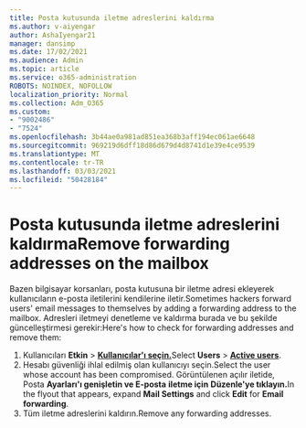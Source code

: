```yaml
---
title: Posta kutusunda iletme adreslerini kaldırma
ms.author: v-aiyengar
author: AshaIyengar21
manager: dansimp
ms.date: 17/02/2021
ms.audience: Admin
ms.topic: article
ms.service: o365-administration
ROBOTS: NOINDEX, NOFOLLOW
localization_priority: Normal
ms.collection: Adm_O365
ms.custom:
- "9002486"
- "7524"
ms.openlocfilehash: 3b44ae0a981ad851ea368b3aff194ec061ae6648
ms.sourcegitcommit: 969219d6dff18d86d679d4d8741d1e39e4ce9539
ms.translationtype: MT
ms.contentlocale: tr-TR
ms.lasthandoff: 03/03/2021
ms.locfileid: "50428184"
---
```

# <a name="remove-forwarding-addresses-on-the-mailbox"></a><span data-ttu-id="a50ca-102">Posta kutusunda iletme adreslerini kaldırma</span><span class="sxs-lookup"><span data-stu-id="a50ca-102">Remove forwarding addresses on the mailbox</span></span>

<span data-ttu-id="a50ca-103">Bazen bilgisayar korsanları, posta kutusuna bir iletme adresi ekleyerek kullanıcıların e-posta iletilerini kendilerine iletir.</span><span class="sxs-lookup"><span data-stu-id="a50ca-103">Sometimes hackers forward users' email messages to themselves by adding a forwarding address to the mailbox.</span></span> <span data-ttu-id="a50ca-104">Adresleri iletmeyi denetleme ve kaldırma burada ve bu şekilde güncelleştirmesi gerekir:</span><span class="sxs-lookup"><span data-stu-id="a50ca-104">Here's how to check for forwarding addresses and remove them:</span></span>

1. <span data-ttu-id="a50ca-105">Kullanıcıları **Etkin**  >  **[Kullanıcılar'ı seçin.](https://go.microsoft.com/fwlink/p/?linkid=834822)**</span><span class="sxs-lookup"><span data-stu-id="a50ca-105">Select **Users** > **[Active users](https://go.microsoft.com/fwlink/p/?linkid=834822)**.</span></span>
1. <span data-ttu-id="a50ca-106">Hesabı güvenliği ihlal edilmiş olan kullanıcıyı seçin.</span><span class="sxs-lookup"><span data-stu-id="a50ca-106">Select the user whose account has been compromised.</span></span> <span data-ttu-id="a50ca-107">Görüntülenen açılır iletide, Posta **Ayarları'ı genişletin ve E-posta** **iletme için** **Düzenle'ye tıklayın.**</span><span class="sxs-lookup"><span data-stu-id="a50ca-107">In the flyout that appears, expand **Mail Settings** and click **Edit** for **Email forwarding**.</span></span>
1. <span data-ttu-id="a50ca-108">Tüm iletme adreslerini kaldırın.</span><span class="sxs-lookup"><span data-stu-id="a50ca-108">Remove any forwarding addresses.</span></span>
